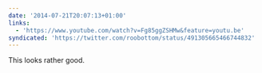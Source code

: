 ```yaml
---
date: '2014-07-21T20:07:13+01:00'
links:
  - 'https://www.youtube.com/watch?v=Fg85ggZSHMw&feature=youtu.be'
syndicated: 'https://twitter.com/roobottom/status/491305665466744832'
---
```

This looks rather good. 
